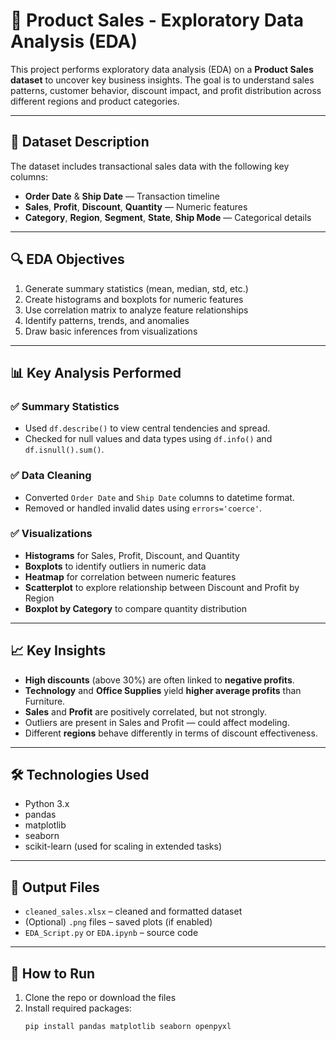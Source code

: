# 🛒 Product Sales - Exploratory Data Analysis (EDA)

This project performs exploratory data analysis (EDA) on a **Product Sales dataset** to uncover key business insights. The goal is to understand sales patterns, customer behavior, discount impact, and profit distribution across different regions and product categories.

---

## 📂 Dataset Description

The dataset includes transactional sales data with the following key columns:

- **Order Date** & **Ship Date** — Transaction timeline
- **Sales**, **Profit**, **Discount**, **Quantity** — Numeric features
- **Category**, **Region**, **Segment**, **State**, **Ship Mode** — Categorical details

---

## 🔍 EDA Objectives

1. Generate summary statistics (mean, median, std, etc.)
2. Create histograms and boxplots for numeric features
3. Use correlation matrix to analyze feature relationships
4. Identify patterns, trends, and anomalies
5. Draw basic inferences from visualizations

---

## 📊 Key Analysis Performed

### ✅ Summary Statistics
- Used `df.describe()` to view central tendencies and spread.
- Checked for null values and data types using `df.info()` and `df.isnull().sum()`.

### ✅ Data Cleaning
- Converted `Order Date` and `Ship Date` columns to datetime format.
- Removed or handled invalid dates using `errors='coerce'`.

### ✅ Visualizations
- **Histograms** for Sales, Profit, Discount, and Quantity
- **Boxplots** to identify outliers in numeric data
- **Heatmap** for correlation between numeric features
- **Scatterplot** to explore relationship between Discount and Profit by Region
- **Boxplot by Category** to compare quantity distribution

---

## 📈 Key Insights

- **High discounts** (above 30%) are often linked to **negative profits**.
- **Technology** and **Office Supplies** yield **higher average profits** than Furniture.
- **Sales** and **Profit** are positively correlated, but not strongly.
- Outliers are present in Sales and Profit — could affect modeling.
- Different **regions** behave differently in terms of discount effectiveness.

---

## 🛠️ Technologies Used

- Python 3.x
- pandas
- matplotlib
- seaborn
- scikit-learn (used for scaling in extended tasks)

---

## 📁 Output Files

- `cleaned_sales.xlsx` – cleaned and formatted dataset
- (Optional) `.png` files – saved plots (if enabled)
- `EDA_Script.py` or `EDA.ipynb` – source code

---

## 🚀 How to Run

1. Clone the repo or download the files
2. Install required packages:
   ```bash
   pip install pandas matplotlib seaborn openpyxl

